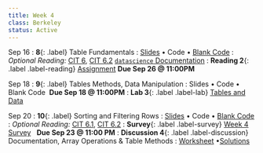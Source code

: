 ```yaml
---
title: Week 4 
class: Berkeley
status: Active
---
```


Sep 16
: **8**{: .label} Table Fundamentals 
   : [Slides](https://docs.google.com/presentation/d/1yOhK0hFwY8wxisVN006kkGj6vA1yE4EamcwkhIL0tJw/edit?usp=sharing) &#8226; Code &#8226; [Blank Code](https://datahub.berkeley.edu/hub/user-redirect/git-pull?repo=https%3A%2F%2Fgithub.com%2Fdata-6-berkeley%2Fmaterials-fa24&branch=main&urlpath=lab%2Ftree%2Fmaterials-fa24%2Flectures%2Flec08%2Flec08-blank.ipynb)
: *Optional Reading:* [CIT 6](https://inferentialthinking.com/chapters/06/Tables.html), [CIT 6.2](https://inferentialthinking.com/chapters/06/2/Selecting_Rows.html) [`datascience` Documentation](http://data8.org/datascience/tutorial.html#creating-a-table)
: **Reading 2**{: .label .label-reading} [Assignment](https://www.gradescope.com/courses/845265/assignments/5003923)&nbsp;**Due Sep 26 @ 11:00PM**


Sep 18
: **9**{: .label} Tables Methods, Data Manipulation
  : Slides &#8226; Code &#8226; Blank Code &nbsp;**Due Sep 18 @ 11:00PM**
: **Lab 3**{: .label .label-lab} [Tables and Data](https://datahub.berkeley.edu/hub/user-redirect/git-pull?repo=https%3A%2F%2Fgithub.com%2Fdata-6-berkeley%2Fmaterials-fa24&branch=main&urlpath=lab%2Ftree%2Fmaterials-fa24%2Flabs%2Flab03%2Flab03.ipynb)


Sep 20 
: **10**{: .label} Sorting and Filtering Rows
  : [Slides](https://docs.google.com/presentation/d/1-_Lot-_BERSWnq_czksN9zKh8PPaLIADTsd4BiCdcDw/edit?usp=sharing) &#8226; Code &#8226; [Blank Code](https://datahub.berkeley.edu/hub/user-redirect/git-pull?repo=https%3A%2F%2Fgithub.com%2Fdata-6-berkeley%2Fmaterials-fa24&branch=main&urlpath=lab%2Ftree%2Fmaterials-fa24%2Flectures%2Flec08%2Flec08-blank.ipynb)
: *Optional Reading:* [CIT 6.1](https://inferentialthinking.com/chapters/06/1/Sorting_Rows.html), [CIT 6.2](https://inferentialthinking.com/chapters/06/1/Sorting_Rows.html)
: **Survey**{: .label .label-survey} [Week 4 Survey](https://forms.gle/LUV7VLVF1LJJrzFK7) &nbsp; **Due Sep 23 @ 11:00 PM**
: **Discussion 4**{: .label .label-discussion} Documentation, Array Operations & Table Methods
  : [Worksheet](https://drive.google.com/file/d/1sAJukjEekeoT5J3oVYQpRcKQR5OkhOsW/view?usp=sharing)
  &#8226;[Solutions](https://drive.google.com/file/d/1VhMCrw9-XPaMHw_JTm_ley3rn_iwOYG0/view?usp=sharing)
